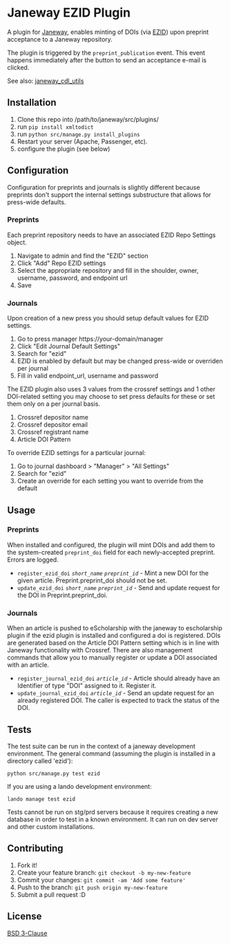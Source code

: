 # Janeway EZID Plugin

A plugin for [Janeway](https://janeway.systems/), enables minting of DOIs (via [EZID](https://ezid.cdlib.org/)) upon preprint acceptance to a Janeway repository.

The plugin is triggered by the `preprint_publication` event. This event happens immediately after the button to send an acceptance e-mail is clicked.

See also: [janeway_cdl_utils](https://github.com/eScholarship/janeway_cdl_utils)

## Installation

1. Clone this repo into /path/to/janeway/src/plugins/
2. run `pip install xmltodict`
3. run `python src/manage.py install_plugins`
4. Restart your server (Apache, Passenger, etc).
5. configure the plugin (see below)

## Configuration

Configuration for preprints and journals is slightly different because preprints don't support the internal settings
substructure that allows for press-wide defaults.

### Preprints

Each preprint repository needs to have an associated EZID Repo Settings object.

1. Navigate to admin and find the "EZID" section
1. Click "Add" Repo EZID settings
1. Select the appropriate repository and fill in the shoulder, owner, username, password, and endpoint url
1. Save

### Journals

Upon creation of a new press you should setup default values for EZID settings.

1. Go to press manager https://your-domain/manager
1. Click "Edit Journal Default Settings"
1. Search for "ezid"
1. EZID is enabled by default but may be changed press-wide or overriden per journal
1. Fill in valid endpoint_url, username and password

The EZID plugin also uses 3 values from the crossref settings and 1 other DOI-related setting you may choose to set press defaults for these
or set them only on a per journal basis.

1. Crossref depositor name
1. Crossref depositor email
1. Crossref registrant name
1. Article DOI Pattern

To override EZID settings for a particular journal:

1. Go to journal dashboard > "Manager" > "All Settings"
1. Search for "ezid"
1. Create an override for each setting you want to override from the default


## Usage

### Preprints 

When installed and configured, the plugin will mint DOIs and add them to the system-created `preprint_doi` field for each newly-accepted preprint. Errors are logged.

* `register_ezid_doi` *`short_name`* *`preprint_id`* - Mint a new DOI for the given article.  Preprint.preprint_doi should not be set.
* `update_ezid_doi` *`short_name`* *`preprint_id`* - Send and update request for the DOI in Preprint.preprint_doi.

### Journals

When an article is pushed to eScholarship with the janeway to escholarship plugin if the ezid plugin is installed and configured a doi is registered. DOIs are generated based on the Article DOI Pattern setting which is in line with Janeway functionality with Crossref.  There are also management commands that allow you to manually register or update a DOI associated with an article.

* `register_journal_ezid_doi` *`article_id`* - Article should already have an Identifier of type "DOI" assigned to it.  Register it.
* `update_journal_ezid_doi` *`article_id`* - Send an update request for an already registered DOI.  The caller is expected to track the status of the DOI.

## Tests

The test suite can be run in the context of a janeway development environment.  The general command (assuming the plugin is installed in a directory called 'ezid'):

```
python src/manage.py test ezid
```

If you are using a lando development environment:
```
lando manage test ezid
```

Tests cannot be run on stg/prd servers because it requires creating a new database in order to test in a known environment. It can run on dev server and other custom installations. 

## Contributing

1. Fork it!
2. Create your feature branch: `git checkout -b my-new-feature`
3. Commit your changes: `git commit -am 'Add some feature'`
4. Push to the branch: `git push origin my-new-feature`
5. Submit a pull request :D

## License

[BSD 3-Clause](LICENSE)
